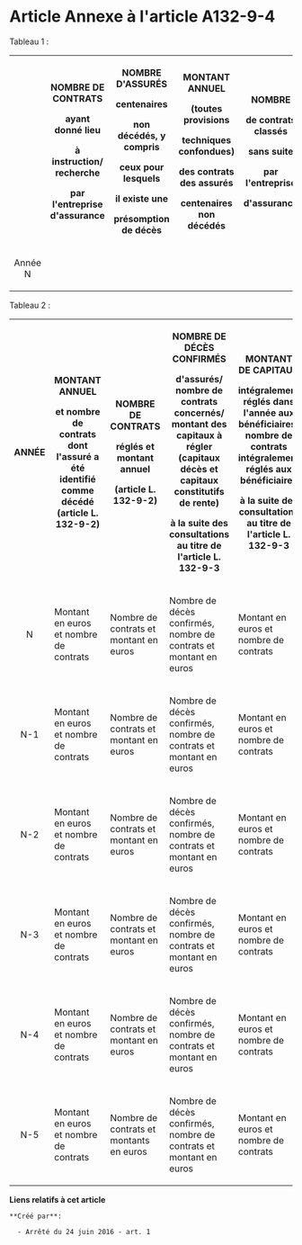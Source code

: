 # Article Annexe à l'article A132-9-4

Tableau 1 : 

<table>
  <tbody>
    <tr>
      <th>
      </th><th>

NOMBRE DE CONTRATS 

ayant donné lieu 

à instruction/ recherche 

par l'entreprise d'assurance 

</th>
      <th>

NOMBRE D'ASSURÉS 

centenaires 

non décédés, y compris 

ceux pour lesquels 

il existe une 

présomption de décès 

</th>
      <th>

MONTANT ANNUEL 

(toutes provisions 

techniques confondues) 

des contrats des assurés 

centenaires non décédés 

</th>
      <th>

NOMBRE 

de contrats classés 

sans suite     

par l'entreprise 

d'assurance 

</th>
      <th>

MONTANT ANNUEL 

des contrats classés 

sans suite  

par l'entreprise 

d'assurance 

</th>
    </tr>
    <tr>
      <td align="center">

Année N 

</td>
      <td align="left">
      </td><td align="left">
      </td><td align="left">
      </td><td align="left">
      </td><td align="left">
    </td></tr>
  </tbody>
</table>

Tableau 2 : 

<table>
  <tbody>
    <tr>
      <th>

ANNÉE 

</th>
      <th>

MONTANT ANNUEL 

et nombre de contrats dont l'assuré a été identifié comme décédé (article L. 132-9-2) 

</th>
      <th>

NOMBRE DE CONTRATS 

réglés et montant annuel 

(article L. 132-9-2) 

</th>
      <th>

NOMBRE DE DÉCÈS CONFIRMÉS 

d'assurés/ nombre de contrats concernés/ montant des capitaux à régler (capitaux décès et capitaux constitutifs de rente) 

à la suite des consultations au titre de l'article L. 132-9-3 

</th>
      <th>

MONTANT DE CAPITAUX 

intégralement réglés dans l'année aux bénéficiaires/ nombre de contrats intégralement réglés aux bénéficiaires 

à la suite des consultations au titre de l'article L. 132-9-3 

</th>
    </tr>
    <tr>
      <td valign="middle" align="center">

N 

</td>
      <td>

Montant en euros et nombre de contrats 

</td>
      <td valign="middle">

Nombre de contrats et montant en euros 

</td>
      <td>

Nombre de décès confirmés, nombre de contrats et montant en euros 

</td>
      <td>

Montant en euros et nombre de contrats 

</td>
    </tr>
    <tr>
      <td align="center" valign="middle">

N-1 

</td>
      <td>

Montant en euros et nombre de contrats 

</td>
      <td valign="middle">

Nombre de contrats et montant en euros 

</td>
      <td>

Nombre de décès confirmés, nombre de contrats et montant en euros 

</td>
      <td>

Montant en euros et nombre de contrats 

</td>
    </tr>
    <tr>
      <td align="center" valign="middle">

N-2 

</td>
      <td>

Montant en euros et nombre de contrats 

</td>
      <td valign="middle">

Nombre de contrats et montant en euros 

</td>
      <td>

Nombre de décès confirmés, nombre de contrats et montant en euros 

</td>
      <td>

Montant en euros et nombre de contrats 

</td>
    </tr>
    <tr>
      <td align="center" valign="middle">

N-3 

</td>
      <td>

Montant en euros et nombre de contrats 

</td>
      <td valign="middle">

Nombre de contrats et montant en euros 

</td>
      <td>

Nombre de décès confirmés, nombre de contrats et montant en euros 

</td>
      <td>

Montant en euros et nombre de contrats 

</td>
    </tr>
    <tr>
      <td align="center" valign="middle">

N-4 

</td>
      <td>

Montant en euros et nombre de contrats 

</td>
      <td valign="middle">

Nombre de contrats et montant en euros 

</td>
      <td>

Nombre de décès confirmés, nombre de contrats et montant en euros 

</td>
      <td>

Montant en euros et nombre de contrats 

</td>
    </tr>
    <tr>
      <td valign="middle" align="center">

N-5 

</td>
      <td>

Montant en euros et nombre de contrats 

</td>
      <td valign="middle">

Nombre de contrats et montants en euros 

</td>
      <td>

Nombre de décès confirmés, nombre de contrats et montant en euros 

</td>
      <td>

Montant en euros et nombre de contrats 

</td>
    </tr>
  </tbody>
</table>

**Liens relatifs à cet article**

	**Créé par**:

	  - Arrêté du 24 juin 2016 - art. 1
